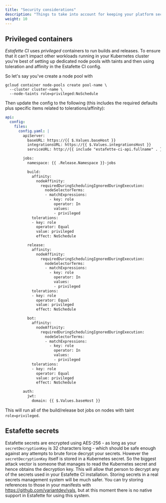 ```yaml
---
title: "Security considerations"
description: "Things to take into account for keeping your platform secure"
weight: 10
---
```


## Privileged containers

_Estafette CI_ uses _privileged_ containers to run builds and releases. To ensure that it can't impact other workloads running in your Kubernetes cluster you're best of setting up dedicated node pools with taints and then using toleration and affinity in the Estafette CI config.

So let's say you've create a node pool with

```
gcloud container node-pools create pool-name \
  --cluster cluster-name \
  --node-taints role=privileged:NoSchedule
```

Then update the config to the following (this includes the required defaults plus specific items related to tolerations/affinity):


```yaml
api:
  config:
    files:
      config.yaml: |
        apiServer:
          baseURL: https://{{ $.Values.baseHost }}
          integrationsURL: https://{{ $.Values.integrationsHost }}
          serviceURL: http://{{ include "estafette-ci-api.fullname" . }}.{{ .Release.Namespace }}.svc.cluster.local

        jobs:
          namespace: {{ .Release.Namespace }}-jobs

          build:
            affinity:
              nodeAffinity:
                requiredDuringSchedulingIgnoredDuringExecution:
                  nodeSelectorTerms:
                  - matchExpressions:
                    - key: role
                      operator: In
                      values:
                      - privileged
            tolerations:
            - key: role
              operator: Equal
              value: privileged
              effect: NoSchedule

          release:
            affinity:
              nodeAffinity:
                requiredDuringSchedulingIgnoredDuringExecution:
                  nodeSelectorTerms:
                  - matchExpressions:
                    - key: role
                      operator: In
                      values:
                      - privileged
            tolerations:
            - key: role
              operator: Equal
              value: privileged
              effect: NoSchedule

          bot:
            affinity:
              nodeAffinity:
                requiredDuringSchedulingIgnoredDuringExecution:
                  nodeSelectorTerms:
                  - matchExpressions:
                    - key: role
                      operator: In
                      values:
                      - privileged
            tolerations:
            - key: role
              operator: Equal
              value: privileged
              effect: NoSchedule

        auth:
          jwt:
            domain: {{ $.Values.baseHost }}
```

This will run all of the build/release bot jobs on nodes with taint `role=privileged`.

## Estafette secrets

Estafette secrets are encrypted using AES-256 - as long as your `secretDecryptionKey` is 32 characters long - which should be safe enough against any attempts to brute force decrypt your secrets. However the `secretDecryptionKey` itself is stored in a Kubernetes secret. So the biggest attack vector is someone that manages to read the Kubernetes secret and hence obtains the decryption key. This will allow that person to decrypt any of the secrets used in your Estafette CI installation. Storing secrets in a real secrets management system will be much safer. You can try storing references to those in your manifests with https://github.com/variantdev/vals, but at this moment there is no native support in Estafette for using this system.